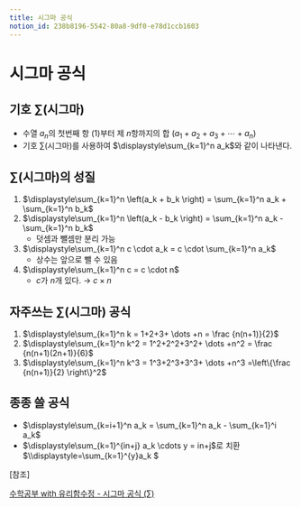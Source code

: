 ```yaml
---
title: 시그마 공식
notion_id: 238b8196-5542-80a8-9df0-e78d1ccb1603
---
```


# 시그마 공식


## 기호 $\sum$(시그마)

- 수열 $a_n$의 첫번째 항 ($1$)부터 제 $n$항까지의 합 $(a_1+a_2+a_3+\cdots+a_n)$
- 기호 $\sum$(시그마)를 사용하여 $\displaystyle\sum_{k=1}^n a_k$와 같이 나타낸다.

## $\sum$(시그마)의 성질

1. $\displaystyle\sum_{k=1}^n \left(a_k + b_k \right) = \sum_{k=1}^n a_k + \sum_{k=1}^n b_k$
2. $\displaystyle\sum_{k=1}^n \left(a_k - b_k \right) = \sum_{k=1}^n a_k - \sum_{k=1}^n b_k$
    - 덧셈과 뺄셈만 분리 가능
3. $\displaystyle\sum_{k=1}^n c \cdot a_k = c \cdot \sum_{k=1}^n a_k$
    - 상수는 앞으로 뺄 수 있음
4. $\displaystyle\sum_{k=1}^n c = c \cdot n$
    - $c$가 $n$개 있다. → $c \times n$

## 자주쓰는 $\sum$(시그마) 공식

1. $\displaystyle\sum_{k=1}^n k = 1+2+3+ \dots +n = \frac {n(n+1)}{2}$
2. $\displaystyle\sum_{k=1}^n k^2 = 1^2+2^2+3^2+ \dots +n^2 = \frac {n(n+1)(2n+1)}{6}$
3. $\displaystyle\sum_{k=1}^n k^3 = 1^3+2^3+3^3+ \dots +n^3 =\left\{\frac {n(n+1)}{2} \right\}^2$

## 종종 쓸 공식

- $\displaystyle\sum_{k=i+1}^n a_k = \sum_{k=1}^n a_k - \sum_{k=1}^i a_k$
- $\displaystyle\sum_{k=1}^{in+j} a_k \cdots y = in+j$로 치환 $\\\displaystyle=\sum_{k=1}^{y}a_k
$

[참조]


[수학공부 with 유리함수정 - 시그마 공식 (∑)](https://m.blog.naver.com/ssooj/222725326274)

